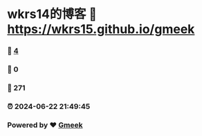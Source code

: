 # wkrs14的博客 :link: https://wkrs15.github.io/gmeek 
### :page_facing_up: [4](https://wkrs15.github.io/gmeek/tag.html) 
### :speech_balloon: 0 
### :hibiscus: 271 
### :alarm_clock: 2024-06-22 21:49:45 
### Powered by :heart: [Gmeek](https://github.com/Meekdai/Gmeek)
